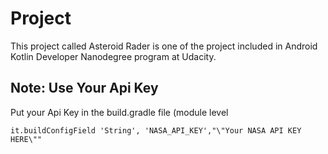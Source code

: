 # Project

This project called Asteroid Rader is one of the project included in Android Kotlin Developer Nanodegree program at Udacity.

## Note: Use Your Api Key
Put your Api Key in the  build.gradle file (module level
```
it.buildConfigField 'String', 'NASA_API_KEY',"\"Your NASA API KEY HERE\""
```
